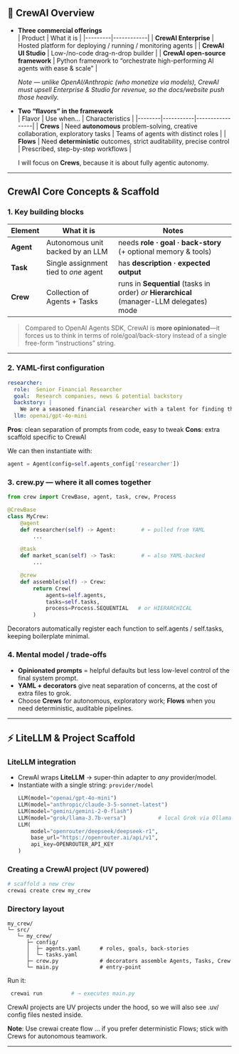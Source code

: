 ## 🚢 CrewAI Overview

* **Three commercial offerings**  
  | Product | What it is | 
  |---------|------------|
  | **CrewAI Enterprise** | Hosted platform for deploying / running / monitoring agents | 
  | **CrewAI UI Studio**  | Low-/no-code drag-n-drop builder | 
  | **CrewAI open-source framework** | Python framework to “orchestrate high-performing AI agents with ease & scale” | 

  *Note — unlike OpenAI/Anthropic (who monetize via models), CrewAI must upsell Enterprise & Studio for revenue, so the docs/website push those heavily.*

* **Two “flavors” in the framework**  
  | Flavor | Use when… | Characteristics |
  |--------|-----------|-----------------|
  | **Crews** | Need **autonomous** problem-solving, creative collaboration, exploratory tasks | Teams of agents with distinct roles |
  | **Flows** | Need **deterministic** outcomes, strict auditability, precise control | Prescribed, step-by-step workflows |

  I will focus on **Crews**, because it is about fully agentic autonomy.


---

## CrewAI Core Concepts & Scaffold

### 1. Key building blocks
| Element | What it is | Notes |
|---------|------------|-------|
| **Agent** | Autonomous unit backed by an LLM | needs **role · goal · back-story** (+ optional memory & tools) |
| **Task**  | Single assignment tied to *one* agent | has **description · expected output** |
| **Crew**  | Collection of Agents + Tasks | runs in **Sequential** (tasks in order) *or* **Hierarchical** (manager-LLM delegates) mode |

> Compared to OpenAI Agents SDK, CrewAI is **more opinionated**—it forces us to think in terms of role/goal/back-story instead of a single free-form “instructions” string.

---

### 2. YAML-first configuration
```yaml
researcher:
  role:  Senior Financial Researcher
  goal:  Research companies, news & potential backstory
  backstory: |
    We are a seasoned financial researcher with a talent for finding the most relevant information.
  llm: openai/gpt-4o-mini
```

**Pros**: clean separation of prompts from code, easy to tweak
**Cons**: extra scaffold specific to CrewAI

We can then instantiate with:
```python
agent = Agent(config=self.agents_config['researcher'])
```

### 3. crew.py — where it all comes together
```python
from crew import CrewBase, agent, task, crew, Process

@CrewBase
class MyCrew:
    @agent
    def researcher(self) -> Agent:        # ← pulled from YAML
        ...

    @task
    def market_scan(self) -> Task:        # ← also YAML-backed
        ...

    @crew
    def assemble(self) -> Crew:
        return Crew(
            agents=self.agents,
            tasks=self.tasks,
            process=Process.SEQUENTIAL   # or HIERARCHICAL
        )

```

Decorators automatically register each function to self.agents / self.tasks, keeping boilerplate minimal.


### 4. Mental model / trade-offs

- **Opinionated prompts** = helpful defaults but less low-level control of the final system prompt.
- **YAML + decorators** give neat separation of concerns, at the cost of extra files to grok.
- Choose **Crews** for autonomous, exploratory work; **Flows** when you need deterministic, auditable pipelines.

---

## ⚡️ LiteLLM & Project Scaffold

### LiteLLM integration
* CrewAI wraps **LiteLLM** → super-thin adapter to *any* provider/model.
* Instantiate with a single string: `provider/model`
  ```python
  LLM(model="openai/gpt-4o-mini")
  LLM(model="anthropic/claude-3-5-sonnet-latest")
  LLM(model="gemini/gemini-2-0-flash")
  LLM(model="grok/llama-3.7b-versa")          # local Grok via Ollama
  LLM(
      model="openrouter/deepseek/deepseek-r1",
      base_url="https://openrouter.ai/api/v1",
      api_key=OPENROUTER_API_KEY
  )
  ```

### Creating a CrewAI project (UV powered)

  ```bash
# scaffold a new crew
crewai create crew my_crew
  ```

### Directory layout
```text
my_crew/
└─ src/
   └─ my_crew/
      ├─ config/
      │  ├─ agents.yaml      # roles, goals, back-stories
      │  └─ tasks.yaml
      ├─ crew.py             # decorators assemble Agents, Tasks, Crew
      └─ main.py             # entry-point
```

Run it:
  ```bash
   crewai run         # ⇢ executes main.py
  ```
CrewAI projects are UV projects under the hood, so we will also see .uv/ config files nested inside.

**Note**: Use crewai create flow … if you prefer deterministic Flows; stick with Crews for autonomous teamwork.

---




